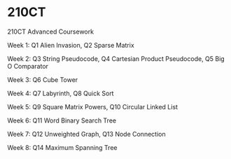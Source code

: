 # 210CT
210CT Advanced Coursework

Week 1: Q1 Alien Invasion, Q2 Sparse Matrix

Week 2: Q3 String Pseudocode, Q4 Cartesian Product Pseudocode, Q5 Big O Comparator

Week 3: Q6 Cube Tower

Week 4: Q7 Labyrinth, Q8 Quick Sort

Week 5: Q9 Square Matrix Powers, Q10 Circular Linked List

Week 6: Q11 Word Binary Search Tree

Week 7: Q12 Unweighted Graph, Q13 Node Connection

Week 8: Q14 Maximum Spanning Tree
